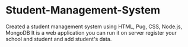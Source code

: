# Student-Management-System
Created a student management system using HTML, Pug, CSS, Node.js, MongoDB
It is a web application you can run it on server register your school and student and add student's data.

